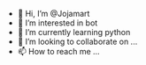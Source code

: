 - 👋 Hi, I’m @Jojamart
- 👀 I’m interested in bot
- 🌱 I’m currently learning python
- 💞️ I’m looking to collaborate on ...
- 📫 How to reach me ...

<!---
Jojamart/Jojamart is a ✨ special ✨ repository because its `README.md` (this file) appears on your GitHub profile.
You can click the Preview link to take a look at your changes.
--->
